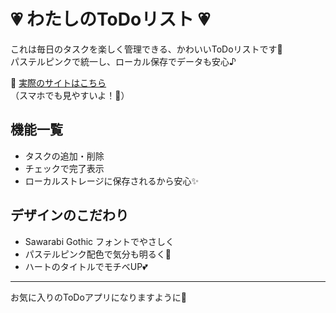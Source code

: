 # 💗 わたしのToDoリスト 💗

これは毎日のタスクを楽しく管理できる、かわいいToDoリストです🎀  
パステルピンクで統一し、ローカル保存でデータも安心♪

🌸 [実際のサイトはこちら](https://shino-lgtm.github.io/todo/)  
（スマホでも見やすいよ！📱）

## 機能一覧
- タスクの追加・削除
- チェックで完了表示
- ローカルストレージに保存されるから安心✨

## デザインのこだわり
- Sawarabi Gothic フォントでやさしく
- パステルピンク配色で気分も明るく🌸
- ハートのタイトルでモチベUP💕

---

お気に入りのToDoアプリになりますように💖
